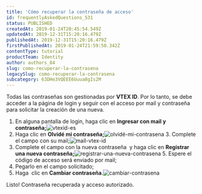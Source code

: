 ```yaml
---
title: 'Cómo recuperar la contraseña de acceso'
id: frequentlyAskedQuestions_531
status: PUBLISHED
createdAt: 2019-01-24T20:45:54.549Z
updatedAt: 2019-12-31T15:20:16.479Z
publishedAt: 2019-12-31T15:20:16.479Z
firstPublishedAt: 2019-01-24T21:59:50.342Z
contentType: tutorial
productTeam: Identity
author: authors_84
slug: como-recuperar-la-contrasena
legacySlug: como-recuperar-la-contrasena
subcategory: 63DHe3VQEEE6Uuua8gIs2M
---
```


Todas las contraseñas son gestionadas por __VTEX ID__. Por lo tanto, se debe acceder a la página de login y seguir con el acceso por mail y contraseña para solicitar la creación de una nueva.

1. En alguna pantalla de login, haga clic en **Ingresar con mail y contraseña;**![vtexid-es](//images.contentful.com/alneenqid6w5/2FPNwTHlCMoYueuuIGqkIu/391902bfdf5b805ba186e920adedf7f0/vtexid-es.png)
2. Haga clic en **Olvidé mi contraseña;**![olvidé-mi-contrasena](//images.contentful.com/alneenqid6w5/4JL4D8b6kEYQ0MUmq0qemO/2cbb829575dd2064eefdc1b42964083f/olvid_C3_A9-mi-contrasena.png)
3. Complete el campo con su mail;![mail-vtex-id](//images.contentful.com/alneenqid6w5/5V4YYXbZQWQUgGqyACGaso/fbd55b4ff6b5107beca6dbbba0c8f418/mail-vtex-id.png)
4. Complete el campo con la nueva contraseña  y haga clic en **Registrar una nueva contraseña;**![registrar-una-nueva-contrasena](//images.contentful.com/alneenqid6w5/4pTzjoqENO4smcG0wQOIOM/d5c7d719d8303ee755398e49cde52307/registrar-una-nueva-contrasena.png)
5. Espere el código de acceso será enviado por mail;
6. Pegarlo en el campo solicitado;
7. Haga  clic en **Cambiar contraseña**.![cambiar-contrasena](//images.contentful.com/alneenqid6w5/4UWg3SW3HaqcScM6g2ACQy/637c416291ed89e6c070108f183e7b40/cambiar-contrasena.png)

Listo! Contraseña recuperada y acceso autorizado.

